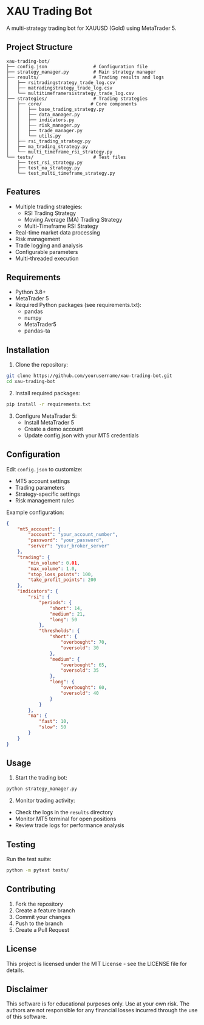 # XAU Trading Bot

A multi-strategy trading bot for XAUUSD (Gold) using MetaTrader 5.

## Project Structure

```
xau-trading-bot/
├── config.json                 # Configuration file
├── strategy_manager.py         # Main strategy manager
├── results/                    # Trading results and logs
│   ├── rsitradingstrategy_trade_log.csv
│   ├── matradingstrategy_trade_log.csv
│   └── multitimeframersistrategy_trade_log.csv
├── strategies/                 # Trading strategies
│   ├── core/                  # Core components
│   │   ├── base_trading_strategy.py
│   │   ├── data_manager.py
│   │   ├── indicators.py
│   │   ├── risk_manager.py
│   │   ├── trade_manager.py
│   │   └── utils.py
│   ├── rsi_trading_strategy.py
│   ├── ma_trading_strategy.py
│   └── multi_timeframe_rsi_strategy.py
└── tests/                      # Test files
    ├── test_rsi_strategy.py
    ├── test_ma_strategy.py
    └── test_multi_timeframe_strategy.py
```

## Features

- Multiple trading strategies:
  - RSI Trading Strategy
  - Moving Average (MA) Trading Strategy
  - Multi-Timeframe RSI Strategy
- Real-time market data processing
- Risk management
- Trade logging and analysis
- Configurable parameters
- Multi-threaded execution

## Requirements

- Python 3.8+
- MetaTrader 5
- Required Python packages (see requirements.txt):
  - pandas
  - numpy
  - MetaTrader5
  - pandas-ta

## Installation

1. Clone the repository:
```bash
git clone https://github.com/yourusername/xau-trading-bot.git
cd xau-trading-bot
```

2. Install required packages:
```bash
pip install -r requirements.txt
```

3. Configure MetaTrader 5:
   - Install MetaTrader 5
   - Create a demo account
   - Update config.json with your MT5 credentials

## Configuration

Edit `config.json` to customize:
- MT5 account settings
- Trading parameters
- Strategy-specific settings
- Risk management rules

Example configuration:
```json
{
    "mt5_account": {
        "account": "your_account_number",
        "password": "your_password",
        "server": "your_broker_server"
    },
    "trading": {
        "min_volume": 0.01,
        "max_volume": 1.0,
        "stop_loss_points": 100,
        "take_profit_points": 200
    },
    "indicators": {
        "rsi": {
            "periods": {
                "short": 14,
                "medium": 21,
                "long": 50
            },
            "thresholds": {
                "short": {
                    "overbought": 70,
                    "oversold": 30
                },
                "medium": {
                    "overbought": 65,
                    "oversold": 35
                },
                "long": {
                    "overbought": 60,
                    "oversold": 40
                }
            }
        },
        "ma": {
            "fast": 10,
            "slow": 50
        }
    }
}
```

## Usage

1. Start the trading bot:
```bash
python strategy_manager.py
```

2. Monitor trading activity:
- Check the logs in the `results` directory
- Monitor MT5 terminal for open positions
- Review trade logs for performance analysis

## Testing

Run the test suite:
```bash
python -m pytest tests/
```

## Contributing

1. Fork the repository
2. Create a feature branch
3. Commit your changes
4. Push to the branch
5. Create a Pull Request

## License

This project is licensed under the MIT License - see the LICENSE file for details.

## Disclaimer

This software is for educational purposes only. Use at your own risk. The authors are not responsible for any financial losses incurred through the use of this software.
